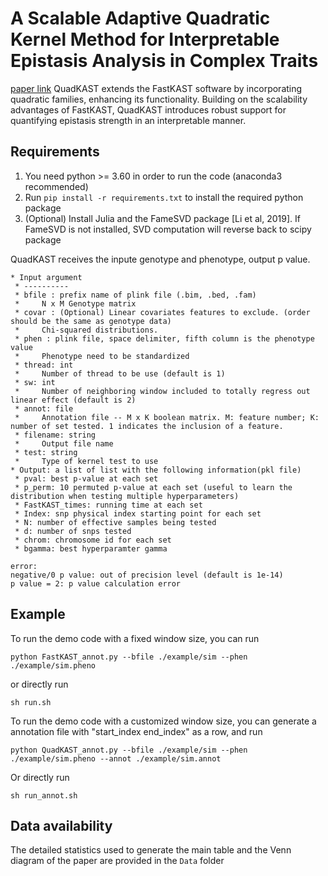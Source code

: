 # A Scalable Adaptive Quadratic Kernel Method for Interpretable Epistasis Analysis in Complex Traits

[paper link](https://genome.cshlp.org/content/34/9/1294)
QuadKAST extends the FastKAST software by incorporating quadratic families, enhancing its functionality. Building on the scalability advantages of FastKAST, QuadKAST introduces robust support for quantifying epistasis strength in an interpretable manner.

## Requirements
1. You need python >= 3.60 in order to run the code (anaconda3 recommended)
2. Run ```pip install -r requirements.txt``` to install the required python package
3. (Optional) Install Julia and the FameSVD package [Li et al, 2019]. If FameSVD is not installed, SVD computation will reverse back to scipy package


QuadKAST receives the inpute genotype and phenotype, output p value.
```
* Input argument
 * ----------
 * bfile : prefix name of plink file (.bim, .bed, .fam)
 *     N x M Genotype matrix
 * covar : (Optional) Linear covariates features to exclude. (order should be the same as genotype data)
 *     Chi-squared distributions.
 * phen : plink file, space delimiter, fifth column is the phenotype value
 *     Phenotype need to be standardized
 * thread: int
 *     Number of thread to be use (default is 1)
 * sw: int
 *     Number of neighboring window included to totally regress out linear effect (default is 2)
 * annot: file
 *     Annotation file -- M x K boolean matrix. M: feature number; K: number of set tested. 1 indicates the inclusion of a feature.
 * filename: string
 *     Output file name
 * test: string
 *     Type of kernel test to use
* Output: a list of list with the following information(pkl file)
 * pval: best p-value at each set
 * p_perm: 10 permuted p-value at each set (useful to learn the distribution when testing multiple hyperparameters)
 * FastKAST_times: running time at each set
 * Index: snp physical index starting point for each set
 * N: number of effective samples being tested
 * d: number of snps tested
 * chrom: chromosome id for each set
 * bgamma: best hyperparamter gamma
 
error:
negative/0 p value: out of precision level (default is 1e-14)
p value = 2: p value calculation error 
```

## Example
To run the demo code with a fixed window size, you can run
```
python FastKAST_annot.py --bfile ./example/sim --phen ./example/sim.pheno
```
or directly run
```
sh run.sh
```

To run the demo code with a customized window size, you can generate a annotation file with "start_index end_index" as a row, and run
```
python QuadKAST_annot.py --bfile ./example/sim --phen ./example/sim.pheno --annot ./example/sim.annot
```
Or directly run
```
sh run_annot.sh
```

## Data availability
The detailed statistics used to generate the main table and the Venn diagram of the paper are provided in the `Data` folder
